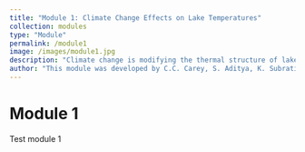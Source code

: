```yaml
---
title: "Module 1: Climate Change Effects on Lake Temperatures"
collection: modules
type: "Module"
permalink: /module1
image: /images/module1.jpg
description: "Climate change is modifying the thermal structure of lakes around the globe. In this module, students will learn how to use a lake model to explore the effects of altered weather on lakes, and then develop their own climate scenarios to test hypotheses about how lakes may change in the future."
author: "This module was developed by C.C. Carey, S. Aditya, K. Subratie, R. Figueiredo, and K.J. Farrell. Parts of this module were originally developed for the Lake Modeling Moduleas part of the Project EDDIE suite of modules."
---
```


# Module 1  

Test module 1